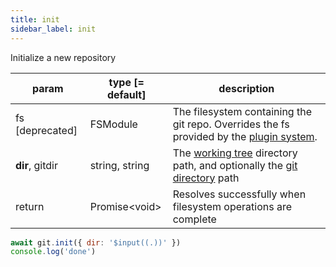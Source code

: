 ```yaml
---
title: init
sidebar_label: init
---
```


Initialize a new repository

| param           | type [= default] | description                                                                                                    |
| --------------- | ---------------- | -------------------------------------------------------------------------------------------------------------- |
| fs [deprecated] | FSModule         | The filesystem containing the git repo. Overrides the fs provided by the [plugin system](./plugin_fs.md).      |
| **dir**, gitdir | string, string   | The [working tree](dir-vs-gitdir.md) directory path, and optionally the [git directory](dir-vs-gitdir.md) path |
| return          | Promise\<void\>  | Resolves successfully when filesystem operations are complete                                                  |

```js live
await git.init({ dir: '$input((.))' })
console.log('done')
```
